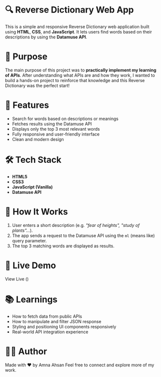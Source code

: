 # 🔍 Reverse Dictionary Web App

This is a simple and responsive Reverse Dictionary web application built using **HTML**, **CSS**, and **JavaScript**. It lets users find words based on their descriptions by using the **Datamuse API**.

# 🌟 Purpose

The main purpose of this project was to **practically implement my learning of APIs**. After understanding what APIs are and how they work, I wanted to build a hands-on project to reinforce that knowledge and this Reverse Dictionary was the perfect start!

# 🚀 Features

- Search for words based on descriptions or meanings
- Fetches results using the Datamuse API
- Displays only the top 3 most relevant words
- Fully responsive and user-friendly interface
- Clean and modern design

# 🛠️ Tech Stack

- **HTML5**
- **CSS3**
- **JavaScript (Vanilla)**
- **Datamuse API**

# 🧠 How It Works

1. User enters a short description (e.g. *"fear of heights", "study of plants"...*).
2. The app sends a request to the Datamuse API using the `ml` (means like) query parameter.
3. The top 3 matching words are displayed as results.

# 🔗 Live Demo

View Live ()

# 📚 Learnings

- How to fetch data from public APIs
- How to manipulate and filter JSON response
- Styling and positioning UI components responsively
- Real-world API integration experience

# 🙋‍♀️ Author

Made with ❤️ by Amna Ahsan 
Feel free to connect and explore more of my work.
